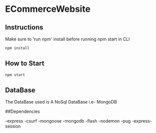 # ECommerceWebsite
## Instructions
 Make sure to 'run npm' install before running npm start in CLI
```bash
npm install
```
## How to Start
```bash
npm start
```
## DataBase

The DataBase used is A NoSql DataBase i.e- MongoDB

##Dependencies

-express
-csurf
-mongoose
-mongodb
-flash
-nodemon
-pug
-express-session

